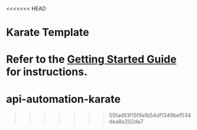 <<<<<<< HEAD
# Karate Template

Refer to the [Getting Started Guide](https://github.com/karatelabs/karate/wiki/Get-Started:-Maven-and-Gradle#github-template) for instructions.
=======
# api-automation-karate
>>>>>>> 55fad93f15f9a1b54df1349bef534dea8e202da7

